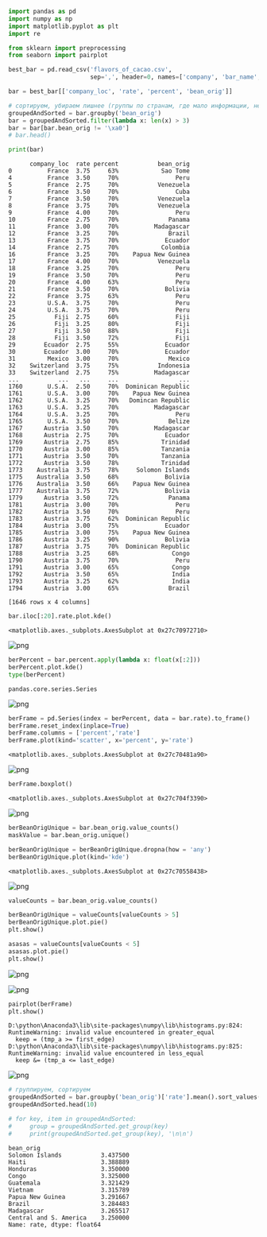 

```python
import pandas as pd
import numpy as np
import matplotlib.pyplot as plt
import re

from sklearn import preprocessing
from seaborn import pairplot
```


```python
best_bar = pd.read_csv('flavors_of_cacao.csv',
                       sep=',', header=0, names=['company', 'bar_name','ref', 'rew_date', 'percent', 'company_loc', 'rate', 'bean_dtype', 'bean_orig'])
```


```python
bar = best_bar[['company_loc', 'rate', 'percent', 'bean_orig']]

# сортируем, убираем лишнее (группы по странам, где мало информации, неправильное нарзвание этих стран)
groupedAndSorted = bar.groupby('bean_orig')
bar = groupedAndSorted.filter(lambda x: len(x) > 3)
bar = bar[bar.bean_orig != '\xa0']
# bar.head()

print(bar)
```

          company_loc  rate percent           bean_orig
    0          France  3.75     63%            Sao Tome
    4          France  3.50     70%                Peru
    5          France  2.75     70%           Venezuela
    6          France  3.50     70%                Cuba
    7          France  3.50     70%           Venezuela
    8          France  3.75     70%           Venezuela
    9          France  4.00     70%                Peru
    10         France  2.75     70%              Panama
    11         France  3.00     70%          Madagascar
    12         France  3.25     70%              Brazil
    13         France  3.75     70%             Ecuador
    14         France  2.75     70%            Colombia
    16         France  3.25     70%    Papua New Guinea
    17         France  4.00     70%           Venezuela
    18         France  3.25     70%                Peru
    19         France  3.50     70%                Peru
    20         France  4.00     63%                Peru
    21         France  3.50     70%             Bolivia
    22         France  3.75     63%                Peru
    23         U.S.A.  3.75     70%                Peru
    24         U.S.A.  3.75     70%                Peru
    25           Fiji  2.75     60%                Fiji
    26           Fiji  3.25     80%                Fiji
    27           Fiji  3.50     88%                Fiji
    28           Fiji  3.50     72%                Fiji
    29        Ecuador  2.75     55%             Ecuador
    30        Ecuador  3.00     70%             Ecuador
    31         Mexico  3.00     70%              Mexico
    32    Switzerland  3.75     75%           Indonesia
    33    Switzerland  2.75     75%          Madagascar
    ...           ...   ...     ...                 ...
    1760       U.S.A.  2.50     70%  Dominican Republic
    1761       U.S.A.  3.00     70%    Papua New Guinea
    1762       U.S.A.  3.25     70%   Domincan Republic
    1763       U.S.A.  3.25     70%          Madagascar
    1764       U.S.A.  3.25     70%                Peru
    1765       U.S.A.  3.50     70%              Belize
    1767      Austria  3.50     70%          Madagascar
    1768      Austria  2.75     70%             Ecuador
    1769      Austria  2.75     85%            Trinidad
    1770      Austria  3.00     85%            Tanzania
    1771      Austria  3.50     70%            Tanzania
    1772      Austria  3.50     78%            Trinidad
    1773    Australia  3.75     78%     Solomon Islands
    1775    Australia  3.50     68%             Bolivia
    1776    Australia  3.50     66%    Papua New Guinea
    1777    Australia  3.75     72%             Bolivia
    1779      Austria  3.50     72%              Panama
    1781      Austria  3.00     70%                Peru
    1782      Austria  3.50     70%                Peru
    1783      Austria  3.75     62%  Dominican Republic
    1784      Austria  3.00     75%             Ecuador
    1785      Austria  3.00     75%    Papua New Guinea
    1786      Austria  3.25     90%             Bolivia
    1787      Austria  3.75     70%  Dominican Republic
    1788      Austria  3.25     68%               Congo
    1790      Austria  3.75     70%                Peru
    1791      Austria  3.00     65%               Congo
    1792      Austria  3.50     65%               India
    1793      Austria  3.25     62%               India
    1794      Austria  3.00     65%              Brazil
    
    [1646 rows x 4 columns]
    


```python
bar.iloc[:20].rate.plot.kde()
```




    <matplotlib.axes._subplots.AxesSubplot at 0x27c70972710>




![png](output_3_1.png)



```python
berPercent = bar.percent.apply(lambda x: float(x[:2])) 
berPercent.plot.kde()
type(berPercent)
```




    pandas.core.series.Series




![png](output_4_1.png)



```python
berFrame = pd.Series(index = berPercent, data = bar.rate).to_frame()
berFrame.reset_index(inplace=True)
berFrame.columns = ['percent','rate']
berFrame.plot(kind='scatter', x='percent', y='rate')

```




    <matplotlib.axes._subplots.AxesSubplot at 0x27c70481a90>




![png](output_5_1.png)



```python
berFrame.boxplot()
```




    <matplotlib.axes._subplots.AxesSubplot at 0x27c704f3390>




![png](output_6_1.png)



```python
berBeanOrigUnique = bar.bean_orig.value_counts()
maskValue = bar.bean_orig.unique()

berBeanOrigUnique = berBeanOrigUnique.dropna(how = 'any')
berBeanOrigUnique.plot(kind='kde')
```




    <matplotlib.axes._subplots.AxesSubplot at 0x27c70558438>




![png](output_7_1.png)



```python
valueCounts = bar.bean_orig.value_counts()

berBeanOrigUnique = valueCounts[valueCounts > 5]
berBeanOrigUnique.plot.pie()
plt.show()

asasas = valueCounts[valueCounts < 5]
asasas.plot.pie()
plt.show()
```


![png](output_8_0.png)



![png](output_8_1.png)



```python
pairplot(berFrame)
plt.show()
```

    D:\python\Anaconda3\lib\site-packages\numpy\lib\histograms.py:824: RuntimeWarning: invalid value encountered in greater_equal
      keep = (tmp_a >= first_edge)
    D:\python\Anaconda3\lib\site-packages\numpy\lib\histograms.py:825: RuntimeWarning: invalid value encountered in less_equal
      keep &= (tmp_a <= last_edge)
    


![png](output_9_1.png)



```python
# группируем, сортируем
groupedAndSorted = bar.groupby('bean_orig')['rate'].mean().sort_values(ascending=False)
groupedAndSorted.head(10)

# for key, item in groupedAndSorted:
#     group = groupedAndSorted.get_group(key)
#     print(groupedAndSorted.get_group(key), '\n\n')

```




    bean_orig
    Solomon Islands           3.437500
    Haiti                     3.388889
    Honduras                  3.350000
    Congo                     3.325000
    Guatemala                 3.321429
    Vietnam                   3.315789
    Papua New Guinea          3.291667
    Brazil                    3.284483
    Madagascar                3.265517
    Central and S. America    3.250000
    Name: rate, dtype: float64




```python

```
